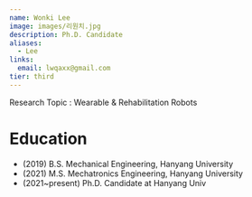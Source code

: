 ```yaml
---
name: Wonki Lee
image: images/리원치.jpg
description: Ph.D. Candidate
aliases:
  - Lee
links:
  email: lwqaxx@gmail.com
tier: third
---
```


Research Topic : Wearable & Rehabilitation Robots

# Education
- (2019) B.S. Mechanical Engineering, Hanyang University 
- (2021) M.S. Mechatronics Engineering, Hanyang University 
- (2021~present) Ph.D. Candidate at Hanyang Univ